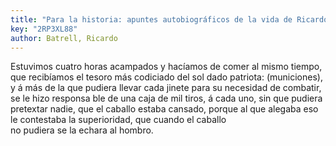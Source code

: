 ```yaml
---
title: "Para la historia: apuntes autobiográficos de la vida de Ricardo Batrell Oviedo"
key: "2RP3XL88"
author: Batrell, Ricardo
---
```

<div data-schema-version="8"><p>Estuvimos cuatro horas acampados y hacíamos de comer al mismo tiempo, que recibíamos el tesoro más codiciado del sol dado patriota: (municiones), y á más de la que pudiera llevar cada jinete para su necesidad de combatir, se le hizo responsa ble de una caja de mil tiros, á cada uno, sin que pudiera pretextar nadie, que el caballo estaba cansado, porque al que alegaba eso le contestaba la superioridad, que cuando el caballo<br>no pudiera se la echara al hombro.</p> </div>